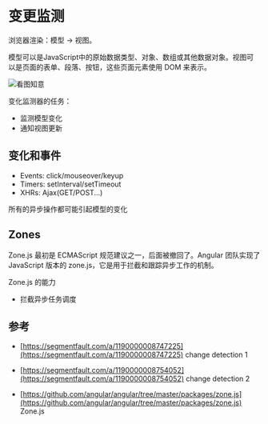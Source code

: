# 变更监测

浏览器渲染：模型 -> 视图。

模型可以是JavaScript中的原始数据类型、对象、数组或其他数据对象。视图可以是页面的表单、段落、按钮，这些页面元素使用 DOM 来表示。

![看图知意](https://segmentfault.com/img/bVKRzW?w=729&h=207)

变化监测器的任务：

- 监测模型变化
- 通知视图更新

## 变化和事件

- Events: click/mouseover/keyup
- Timers: setInterval/setTimeout
- XHRs: Ajax(GET/POST...)

所有的异步操作都可能引起模型的变化


## Zones

Zone.js 最初是 ECMAScript 规范建议之一，后面被撤回了。Angular 团队实现了 JavaScript 版本的 zone.js，它是用于拦截和跟踪异步工作的机制。

Zone.js 的能力

- 拦截异步任务调度

<!-- TODO -->

## 参考

- [https://segmentfault.com/a/1190000008747225](https://segmentfault.com/a/1190000008747225) change detection 1

- [https://segmentfault.com/a/1190000008754052](https://segmentfault.com/a/1190000008754052) change detection 2

- [https://github.com/angular/angular/tree/master/packages/zone.js](https://github.com/angular/angular/tree/master/packages/zone.js) Zone.js